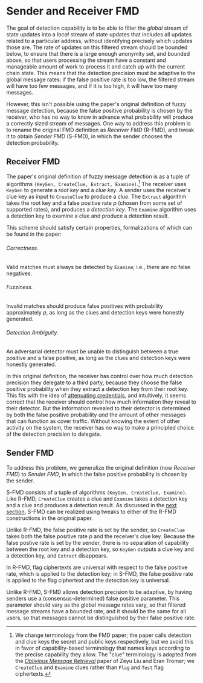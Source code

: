 # Sender and Receiver FMD

The goal of detection capability is to be able to filter the *global* stream of
state updates into a *local* stream of state updates that includes all updates
related to a particular address, without identifying precisely which updates
those are.  The rate of updates on this filtered stream should be bounded below,
to ensure that there is a large enough anonymity set, and bounded above, so that
users processing the stream have a constant and manageable amount of work to
process it and catch up with the current chain state.  This means that the
detection precision must be adaptive to the global message rates: if the false
positive rate is too low, the filtered stream will have too few messages, and if
it is too high, it will have too many messages.

However, this isn't possible using the paper's original definition of fuzzy
message detection, because the false positive probability is chosen by the
receiver, who has no way to know in advance what probability will produce a
correctly sized stream of messages.  One way to address this problem is to
rename the original FMD definition as *Receiver FMD* (R-FMD), and tweak it to
obtain *Sender FMD* (S-FMD), in which the sender chooses the detection
probability.

## Receiver FMD

The paper's original definition of fuzzy message detection is as a tuple of
algorithms `(KeyGen, CreateClue, Extract, Examine)`.[^1]  The receiver uses
`KeyGen` to generate a *root key* and a *clue key*.  A sender uses the
receiver's clue key as input to `CreateClue` to produce a *clue*.  The `Extract`
algorithm takes the root key and a false positive rate $p$ (chosen from some set
of supported rates), and produces a *detection key*.  The `Examine` algorithm
uses a detection key to examine a clue and produce a detection result.

This scheme should satisfy certain properties, formalizations of which can be
found in the paper:

###### Correctness.

Valid matches must always be detected by `Examine`; i.e., there are no false negatives.

###### Fuzziness.

Invalid matches should produce false positives with probability approximately
$p$, as long as the clues and detection keys were honestly generated.

###### Detection Ambiguity.

An adversarial detector must be unable to distinguish between a true positive
and a false positive, as long as the clues and detection keys were
honestly generated.

In this original definition, the receiver has control over how much detection
precision they delegate to a third party, because they choose the false positive
probability when they extract a detection key from their root key.  This fits
with the idea of [attenuating credentials][macaroons], and intuitively, it seems
correct that the receiver should control how much information they reveal to
their detector.  But the information revealed to their detector is determined by
both the false positive probability *and* the amount of other messages that can
function as cover traffic.  Without knowing the extent of other activity on the
system, the receiver has no way to make a principled choice of the detection
precision to delegate.

## Sender FMD

To address this problem, we generalize the original definition (now *Receiver
FMD*) to *Sender FMD*, in which the false positive probability is chosen by the
sender.

S-FMD consists of a tuple of algorithms `(KeyGen, CreateClue, Examine)`.  Like
R-FMD, `CreateClue` creates a clue and `Examine` takes a detection key and a
clue and produces a detection result.  As discussed in the [next
section](./construction.md), S-FMD can be realized using tweaks to either of the
R-FMD constructions in the original paper.

Unlike R-FMD, the false positive rate is set by the sender, so `CreateClue`
takes both the false positive rate $p$ and the receiver's clue key.  Because the
false postive rate is set by the sender, there is no separation of capability
between the root key and a detection key, so `KeyGen` outputs a clue key and a
detection key, and `Extract` disappears.

In R-FMD, flag ciphertexts are universal with respect to the false positive
rate, which is applied to the detection key; in S-FMD, the false positive rate
is applied to the flag ciphertext and the detection key is universal.

Unlike R-FMD, S-FMD allows detection precision to be adaptive, by having senders
use a (consensus-determined) false positive parameter.  This parameter should
vary as the global message rates vary, so that filtered message streams have a
bounded rate, and it should be the same for all users, so that messages cannot
be distinguished by their false positive rate.

[^1]: We change terminology from the FMD paper; the paper calls detection and
clue keys the secret and public keys respectively, but we avoid this in favor of
capability-based terminology that names keys according to the precise capability
they allow.  The "clue" terminology is adopted from the [_Oblivious Message
Retrieval_][omr] paper of Zeyu Liu and Eran Tromer; we `CreateClue` and `Examine` clues
rather than `Flag` and `Test` flag ciphertexts.

[macaroons]: https://static.googleusercontent.com/media/research.google.com/en//pubs/archive/41892.pdf
[omr]: https://eprint.iacr.org/2021/1256